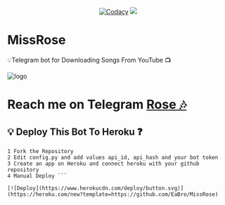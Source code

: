 <p align="center">
    <a href="https://app.codacy.com/manual/mr-dark-prince/missrose/dashboard"> <img src="https://img.shields.io/codacy/grade/4d58f2a402b54aed8a7d95f7add45a81?color=cyan&logo=codacy&logoColor=white&style=for-the-badge" alt="Codacy" /></a>
    <a href="https://github.com/mr-dark-prince/missrose"> <img src="https://img.shields.io/github/repo-size/mr-dark-prince/missrose?color=cyan&logo=github&logoColor=white&style=for-the-badge" /></a>
</p>


# MissRose
💡Telegram bot for Downloading Songs From YouTube 📺 

![logo](https://telegra.ph/file/86cc2e654b1157f12b94f.jpg)
# Reach me on Telegram [Rose 🎶](https://t.me/missrosesong_bot)


## 💡 Deploy This Bot To Heroku ❓️
```
1 Fork the Repository
2 Edit config.py and add values api_id, api_hash and your bot token
3 Create an app on Heroku and connect heroku with your github repository 
4 Manual Deploy ```

[![Deploy](https://www.herokucdn.com/deploy/button.svg)](https://heroku.com/new?template=https://github.com/EaBro/MissRose)

